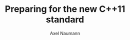 ---
layout: default
title: Preparing for the new C++11 standard
author: Axel Naumann
type: CHEP2012
www: https://indico.cern.ch/contributionDisplay.py?contribId=298&confId=149557
---